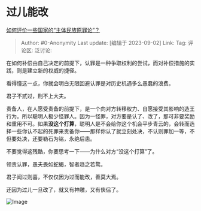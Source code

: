 # 过儿能改
[如何评价一些国家的“主体民族原罪论”？](https://www.zhihu.com/question/619128164/answer/3193814253)

> Author: #0-Anonymity
> Last update: [编辑于 2023-09-02]
> Link:
> Tag:
> 评论区:
> 泛讨论:

在如何补偿由自己决定的前提下，认罪是一种争取权利的尝试，而对补偿措施的实践，则是建立新的权威的捷径。

看得懂这一点，你就会明白无限回避认罪是对历史机遇多么愚蠢的浪费。

君子不贰过，刑不上大夫。

责备人，在人愿受责备的前提下，是一个向对方转移权力、自愿接受其影响的造王行为。所以聪明人极少怪罪人。因为一怪罪，对方要是认了、改了，那可非要奖励和重用不可。如果**没这个打算**，聪明人是不会给你这个机会平步青云的，会转而选择一些你认不起的死罪来责备你——那样你认了就立刻处决，不认则罪加一等，不但要处决，还要勒石为铭，永绝后患。

不要觉得这残酷，你要思考一下——为什么对方“没这个打算”了。

领责认罪，愚夫畏如蛇蝎，智者趋之若鹜。

君子闻过则喜，不仅仅因为过而能改，善莫大焉。

还因为过儿一旦改了，就又有神雕，又有侠侣了。

![Image](https://picx.zhimg.com/50/v2-34cefe9d31c0db7b4954e40ab26bb9ab_720w.jpg?source=1940ef5c)